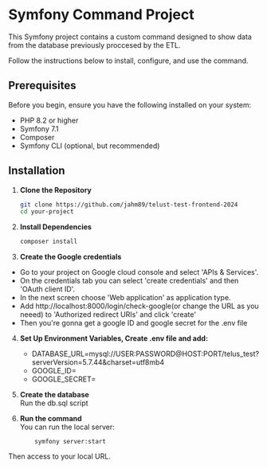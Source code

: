 # Symfony Command Project

This Symfony project contains a custom command designed to 
show data from the database previously proccesed by the ETL.

Follow the instructions below to install, configure, and use the command.

## Prerequisites

Before you begin, ensure you have the following installed on your system:

- PHP 8.2 or higher
- Symfony 7.1
- Composer
- Symfony CLI (optional, but recommended)

## Installation

1. **Clone the Repository**

   ```bash
   git clone https://github.com/jahm89/telust-test-frontend-2024
   cd your-project
   ```

2. **Install Dependencies**
    ```bash
    composer install
   ```

3. **Create the Google credentials**
  - Go to your project on Google cloud console and select 'APIs & Services'.
  - On the credentials tab you can select 'create credentials' and then 'OAuth client ID'.
  - In the next screen choose 'Web application' as application type.
  - Add http://localhost:8000/login/check-google(or change the URL as you neeed) to 'Authorized redirect URIs' and click 'create'
  - Then you're gonna get a google ID and google secret for the .env file


4. **Set Up Environment Variables, Create .env file and add:**
    
    - DATABASE_URL=mysql://USER:PASSWORD@HOST:PORT/telus_test?serverVersion=5.7.44&charset=utf8mb4
    - GOOGLE_ID=
    - GOOGLE_SECRET=

4. **Create the database**  
    Run the db.sql script

5. **Run the command**  
    You can run the local server: 

    ```
        symfony server:start
    ```

Then access to your local URL.
